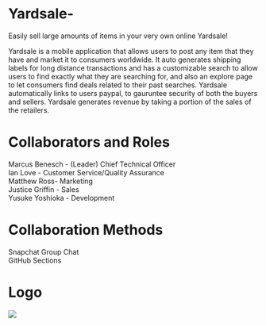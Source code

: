 # Yardsale-
Easily sell large amounts of items in your very own online Yardsale!

Yardsale is a mobile application that allows users to post any item that they have and market it to consumers worldwide. It auto generates shipping labels for long distance transactions and has a customizable search to allow users to find exactly what they are searching for, and also an explore page to let consumers find deals related to their past searches. Yardsale automatically links to users paypal, to gauruntee security of both the buyers and sellers. Yardsale generates revenue by taking a portion of the sales of the retailers. 

# Collaborators and Roles
Marcus Benesch - (Leader) Chief Technical Officer <br />
Ian Love - Customer Service/Quality Assurance  <br />
Matthew Ross- Marketing  <br />
Justice Griffin - Sales  <br />
Yusuke Yoshioka - Development 
# Collaboration Methods
Snapchat Group Chat <br />
GitHub Sections

# Logo
<img src="https://i.imgur.com/ZebooGl.png">
